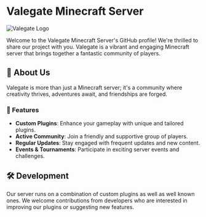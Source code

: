 # Valegate Minecraft Server

![Valegate Logo](https://imgur.com/wqJX6ot.png)

Welcome to the Valegate Minecraft Server's GitHub profile! We're thrilled to share our project with you. Valegate is a vibrant and engaging Minecraft server that brings together a fantastic community of players. 

## 🚀 About Us

Valegate is more than just a Minecraft server; it's a community where creativity thrives, adventures await, and friendships are forged.

### 🌟 Features

- **Custom Plugins**: Enhance your gameplay with unique and tailored plugins.
- **Active Community**: Join a friendly and supportive group of players.
- **Regular Updates**: Stay engaged with frequent updates and new content.
- **Events & Tournaments**: Participate in exciting server events and challenges.

## 🛠️ Development

Our server runs on a combination of custom plugins as well as well known ones. We welcome contributions from developers who are interested in improving our plugins or suggesting new features. 
